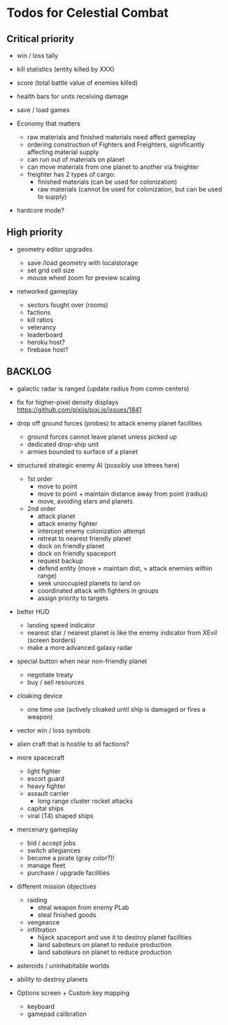 # Todos for Celestial Combat

## Critical priority

- win / loss tally
- kill statistics (entity killed by XXX)
- score (total battle value of enemies killed)
- health bars for units receiving damage
- save / load games

- Economy that matters
    - raw materials and finished materials need affect gameplay
    - ordering construction of Fighters and Freighters, significantly affecting material supply
    - can run out of materials on planet
    - can move materials from one planet to another via freighter
    - freighter has 2 types of cargo: 
        - finished materials (can be used for colonization)
        - raw materials (cannot be used for colonization, but can be used to supply)

- hardcore mode?

## High priority

- geometry editor upgrades
    - save /load geometry with localstorage
    - set grid cell size
    - mouse wheel zoom for preview scaling 

- networked gameplay
    - sectors fought over (rooms)
    - factions
    - kill ratios
    - veterancy
    - leaderboard
    - heroku host?
    - firebase host?

## BACKLOG

- galactic radar is ranged (update radius from comm centers)

- fix for higher-pixel density displays
https://github.com/pixijs/pixi.js/issues/1841

- drop off ground forces (probes) to attack enemy planet facilities
    - ground forces cannot leave planet unless picked up
    - dedicated drop-ship unit
    - armies bounded to surface of a planet

- structured strategic enemy AI (possibly use btrees here)
    - 1st order
        - move to point
        - move to point + maintain distance away from point (radius)
        - move, avoiding stars and planets
    - 2nd order
        - attack planet
        - attack enemy fighter
        - intercept enemy colonization attempt
        - retreat to nearest friendly planet
        - dock on friendly planet
        - dock on friendly spaceport
        - request backup
        - defend entity (move + maintain dist, + attack enemies within range)
        - seek unoccupied planets to land on
        - coordinated attack with fighters in groups
        - assign priority to targets


- better HUD
    - landing speed indicator
    - nearest star / nearest planet is like the enemy indicator from XEvil (screen borders)
    - make a more advanced galaxy radar

- special button when near non-friendly planet
    - negotiate treaty
    - buy / sell resources

- cloaking device
    - one time use (actively cloaked until ship is damaged or fires a weapon)

- vector win / loss symbols    

- alien craft that is hostile to all factions?

- more spacecraft
    - light fighter
    - escort guard 
    - heavy fighter
    - assault carrier
        - long range cluster rocket attacks
    - capital ships
    - viral (T4) shaped ships

- mercenary gameplay
    - bid / accept jobs
    - switch allegiances
    - become a pirate (gray color?)!
    - manage fleet
    - purchase / upgrade facilities

- different mission objectives
    - raiding
        - steal weapon from enemy PLab
        - steal finished goods
    - vengeance
    - infiltration
        - hijack spaceport and use it to destroy planet facilities
        - land saboteurs on planet to reduce production
        - land saboteurs on planet to reduce production
 
- asteroids / uninhabitable worlds
- ability to destroy planets

- Options screen + Custom key mapping
    - keyboard
    - gamepad calibration